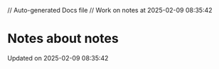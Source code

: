 // Auto-generated Docs file
// Work on notes at 2025-02-09 08:35:42
# Notes about notes
Updated on 2025-02-09 08:35:42
